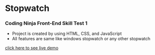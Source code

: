 # Stopwatch

### Coding Ninja Front-End Skill Test 1

- Project is created by using HTML, CSS, and JavaScript
- All features are same like windows stopwatch or any other stopwatch

[click here to see live demo](https://pktherock.github.io/Stopwatch/)
